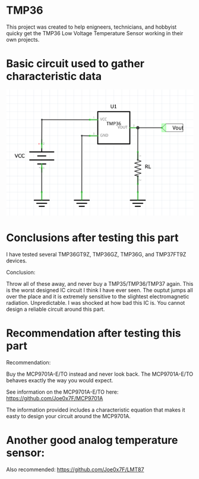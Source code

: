 # TMP36
This project was created to help enigneers, technicians, and hobbyist quicky get the TMP36 Low Voltage Temperature Sensor working in their own projects.



# Basic circuit used to gather characteristic data

![Simple Circuit](<Simple_Schematic.png>)


# Conclusions after testing this part

I have tested several TMP36GT9Z, TMP36GZ, TMP36G, and TMP37FT9Z devices. 

Conclusion: 

Throw all of these away, and never buy a TMP35/TMP36/TMP37 again. This is the worst designed IC circuit I think I have ever seen. The ouptut jumps all over the place and it is extremely sensitive to the slightest electromagnetic radiation. Unpredictable. I was shocked at how bad this IC is. You cannot design a reliable circuit around this part.

# Recommendation after testing this part

Recommendation: 

Buy the MCP9701A-E/TO instead and never look back. The MCP9701A-E/TO behaves exactly the way you would expect.

See information on the MCP9701A-E/TO here: https://github.com/Joe0x7F/MCP9701A

The information provided includes a characteristic equation that makes it easty to design your circuit around the MCP9701A.

# Another good analog temperature sensor:

Also recommended: https://github.com/Joe0x7F/LMT87

